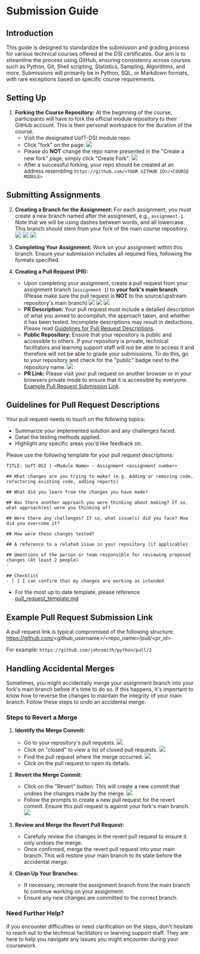 # Submission Guide

## Introduction

This guide is designed to standardize the submission and grading process for various technical courses offered at the DSI certificates. Our aim is to streamline the process using GitHub, ensuring consistency across courses such as Python, Git, Shell scripting, Statistics, Sampling, Algorithms, and more. Submissions will primarily be in Python, SQL, or Markdown formats, with rare exceptions based on specific course requirements. 

## Setting Up

1. **Forking the Course Repository:** At the beginning of the course, participants will have to fork the official module repository to their GitHub account. This is their personal workspace for the duration of the course.
    - Visit the designated UofT-DSI module repo.
    - Click "fork" on the page:
        ![](./images/fork_repo.png)
    - Please do **NOT** change the repo name presented in the "Create a new fork" page, simply click "Create Fork".
        ![](./images/create_new_fork.png)
    - After a successful forking, your repo should be created at an address resembling `https://github.com/<YOUR GITHUB ID>/<COURSE MODULE>`

## Submitting Assignments

2. **Creating a Branch for the Assignment:** For each assignment, you must create a new branch named after the assignment, e.g., `assignment-1`. Note that we will be using dashes between words, and all lowercase. This branch should stem from your fork of the main course repository.
    ![](./images/branche_page.png)
    ![](./images/create_branch_button.png)
    ![](./images/create_branch.png)

3. **Completing Your Assignment:** Work on your assignment within this branch. Ensure your submission includes all required files, following the formats specified.

4. **Creating a Pull Request (PR):**
    - Upon completing your assignment, create a pull request from your assignment branch (`assignment-1`) to **your fork's main branch**. (Please make sure the pull request is **NOT** to the source/upstream repository's main branch)
        ![](./images/create_pr.png)
        ![](./images/pr_NOT_DO_creation.png)
        ![](./images/pr_branch_to_main.png)
    - **PR Description:** Your pull request must include a detailed description of what you aimed to accomplish, the approach taken, and whether it has been tested. Incomplete descriptions may result in deductions. Please read [Guidelines for Pull Request Descriptions](#guidelines-for-pull-request-descriptions).
    - **Public Repository:** Ensure that your repository is public and accessible to others. If your repository is private, technical facilitators and learning support staff will not be able to access it and therefore will not be able to grade your submissions. To do this, go to your repository and check for the "public" badge next to the repository name.
        ![](./images/public_repo.png)
    - **PR Link:** Please visit your pull request on another browser or in your browsers private mode to ensure that it is accessible by everyone. [Example Pull Request Submission Link](#example-pr-submission-link).

## Guidelines for Pull Request Descriptions

Your pull request needs to touch on the following topics:
- Summarize your implemented solution and any challenges faced.
- Detail the testing methods applied.
- Highlight any specific areas you'd like feedback on.

Please use the following template for your pull request descriptions:

    TITLE: UofT-DSI | <Module Name> - Assignment <assignment number>
   
    ## What changes are you trying to make? (e.g. Adding or removing code, refactoring existing code, adding reports)

    ## What did you learn from the changes you have made?

    ## Was there another approach you were thinking about making? If so, what approach(es) were you thinking of?

    ## Were there any challenges? If so, what issue(s) did you face? How did you overcome it?

    ## How were these changes tested?

    ## A reference to a related issue in your repository (if applicable)

    ## @mentions of the person or team responsible for reviewing proposed changes (At least 2 people)
    - 

    ## Checklist
    - [ ] I can confirm that my changes are working as intended

- For the most up to date template, please reference [pull_request_template.md](https://github.com/UofT-DSI/.github/blob/main/pull_request_template.md?plain=1)

## Example Pull Request Submission Link
A pull request link is typical compromised of the following structure: https://github.com/<github_username>/<repo_name>/pull/<pr_id>

For example:
    ```
    https://github.com/johnsmith/python/pull/2
    ```

## Handling Accidental Merges

Sometimes, you might accidentally merge your assignment branch into your fork's main branch before it's time to do so. If this happens, it's important to know how to reverse the changes to maintain the integrity of your main branch. Follow these steps to undo an accidental merge:

### Steps to Revert a Merge

1. **Identify the Merge Commit:**
    - Go to your repository's pull requests.
        ![](./images/pr_tab.png)
    - Click on "closed" to view a list of closed pull requests.
        ![](./images/closed_prs_button.png)
    - Find the pull request where the merge occurred.
        ![](./images/closed_prs.png)
    - Click on the pull request to open its details.
2. **Revert the Merge Commit:**
    - Click on the "Revert" button. This will create a new commit that undoes the changes made by the merge.
        ![](./images/pr_revert_button.png)
    - Follow the prompts to create a new pull request for the revert commit. Ensure this pull request is against your fork's main branch.
        ![](./images/pr_revert.png)

3. **Review and Merge the Revert Pull Request:**
    - Carefully review the changes in the revert pull request to ensure it only undoes the merge.
    - Once confirmed, merge the revert pull request into your main branch. This will restore your main branch to its state before the accidental merge.

4. **Clean Up Your Branches:**
    - If necessary, recreate the assignment branch from the main branch to continue working on your assignment.
    - Ensure any new changes are committed to the correct branch.

### Need Further Help?

If you encounter difficulties or need clarification on the steps, don't hesitate to reach out to the technical facilitators or learning support staff. They are here to help you navigate any issues you might encounter during your coursework.
